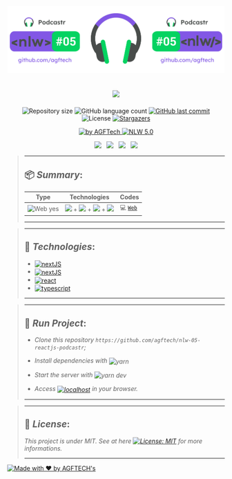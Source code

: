 <h1 align="center">
<img alt="podcastr" title="podcastr" src="https://github.com/agftech/nlw-05-reactjs-podcastr/blob/main/.github/custom-nlw-05-podcastr.svg" width="625px" />
</h1>

<h2 align="center">
<img src="https://img.shields.io/badge/Project developed during the -NLW 5.0 ReactJS TRAIL by 🚀 Rocketseat-8257e5?style=for-the-badge"/>
</h2>

<p align="center">	
  <img alt="Repository size" src="https://img.shields.io/github/repo-size/agftech/nlw-05-reactjs-podcastr?color=8257EE">
  <img alt="GitHub language count" src="https://img.shields.io/github/languages/count/agftech/nlw-05-reactjs-podcastr?color=8257EE">
  <a href="https://github.com/agftech/nlw-05-reactjs-podcastr/commits/master">
    <img alt="GitHub last commit" src="https://img.shields.io/github/last-commit/agftech/nlw-05-reactjs-podcastr?color=8257EE">
  </a> 
  <img alt="License" src="https://img.shields.io/badge/license-MIT-8257e5">
  <a href="https://github.com/agftech/nlw-05-reactjs-podcastr/stargazers">
    <img alt="Stargazers" src="https://img.shields.io/github/stars/agftech/nlw-05-reactjs-podcastr?color=8257e5&logo=github">
  </a>
</p>

<p align="Center">
  <a href="https://github.com/agftech" target="_blank">
  <img alt="by AGFTech" src="https://img.shields.io/badge/made%20by-AGFTECH's-8257e5">
  </a>
  <a aria-label="Completed" href="https://nextlevelweek.com/episodios/react/1/edicao/5">
   <img alt="NLW 5.0" src="https://img.shields.io/badge/ NLW 5.0 ReactJS Trail-Podcastr-8257e5">
  </a>
</p>

<p align="center">
  <a href="#package-summary"><img src="https://img.shields.io/badge/Summary-04d361?style=for-the-badge"/></a>&nbsp;&nbsp;
  <a href="#rocket-technologies"><img src="https://img.shields.io/badge/Technologies-04d361?style=for-the-badge"/></a>&nbsp;&nbsp;
  <a href="#-run-project"><img src="https://img.shields.io/badge/Run Project-04d361?style=for-the-badge"/></a>&nbsp;&nbsp;
  <a href="#memo-license"><img src="https://img.shields.io/badge/License-04d361?style=for-the-badge"/></a>
</p>

> ---
>
> ## :package: _**Summary**_:
>
> | Type  | Technologies                                                                                         | Codes
> | --------- | ---------------------------------------------------------------------------------------------------- | -----------------------
> | <img src="https://img.shields.io/badge/Web%3F-yes-04d361?" alt="Web yes" /> | [<img src="https://img.shields.io/badge/SASS-CC6699?color=FFFFFF&logo=sass"/>](https://sass-lang.com/) + [<img src="https://img.shields.io/badge/NextJS-000000?logo=next.js"/>](https://nextjs.org/) + [<img src="https://img.shields.io/badge/ReactJS-000000?logo=react"/>](https://reactjs.org/) + [<img src="https://img.shields.io/badge/TypeScript-007ACC?color=FFFFFF&logo=typescript"/>](https://www.typescriptlang.org/) | :computer: [`Web`](https://github.com/agftech/nlw-05-reactjs-podcastr)
>
> ---

> ---
>
> ## :rocket: _**Technologies**_:
> - <a href="https://sass-lang.com//"><img alt="nextJS" align="center" src="https://img.shields.io/badge/-SASS-gray.svg?color=6A788D&style=for-the-badge" /></a>
> - <a href="https://nextjs.org/"><img alt="nextJS" align="center" src="https://img.shields.io/badge/-NextJS-gray.svg?color=6A788D&style=for-the-badge" /></a> 
> - <a href="https://reactjs.org/"><img alt="react" align="center" src="https://img.shields.io/badge/-reactJS-gray.svg?color=6A788D&style=for-the-badge" /></a>
> - <a href="https://www.typescriptlang.org/"><img alt="typescript" align="center" src="https://img.shields.io/badge/-typescript-gray.svg?color=6A788D&style=for-the-badge" /></a>
>
> ---

> ---
> ## 👷 _**Run Project**_:
>
> - *Clone this repository `https://github.com/agftech/nlw-05-reactjs-podcastr`;*
>
> - *Install dependencies with <img alt="yarn" align="center" src="https://img.shields.io/badge/yarn-gray.svg?color=6A788D&style=for-the-badge" />*
> - *Start the server with <img alt="yarn dev" align="center" src="https://img.shields.io/badge/yarn dev-gray.svg?color=6A788D&style=for-the-badge" />*
> - *Access <a href="http://localhost:3000"><img alt="localhost" align="center" src="https://img.shields.io/badge/-http://localhost:3000-gray.svg?color=6A788D&style=for-the-badge" /></a> in your browser.*
> ---

> ---
>
> ## :memo: _**License**_:
>
> *This project is under MIT. See at here [![License: MIT](https://img.shields.io/badge/License-MIT-8257e5.svg)](https://opensource.org/licenses/MIT)  for more informations.*
>
> ---

<a href="https://github.com/agftech" target="_blank">
    <img alt="Made with ♥ by AGFTECH's" src="https://img.shields.io/badge/Made with ♥ by -AGFTECH's-8257e5">
</a>
